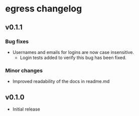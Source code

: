 # egress changelog

## v0.1.1

### Bug fixes

* Usernames and emails for logins are now case insensitive.
  * Login tests added to verify this bug has been fixed.

### Minor changes

* Improved readability of the docs in readme.md

## v0.1.0

* Initial release

